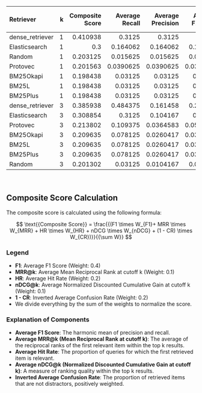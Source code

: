 | Retriever       |   k |   Composite Score |   Average Recall |   Average Precision |   Average F1 Score |   Average MRR |   Average Hit Rate |   Average nDCG |   Average Confusion Rate |
|:----------------|----:|------------------:|-----------------:|--------------------:|-------------------:|--------------:|-------------------:|---------------:|-------------------------:|
| dense_retriever |   1 |          0.410938 |        0.3125    |           0.3125    |          0.3125    |     0.3125    |          0.3125    |      0.3125    |                0.195312  |
| Elasticsearch   |   1 |          0.3      |        0.164062  |           0.164062  |          0.164062  |     0.164062  |          0.164062  |      0.164062  |                0.15625   |
| Random          |   1 |          0.203125 |        0.015625  |           0.015625  |          0.015625  |     0.015625  |          0.015625  |      0.015625  |                0.046875  |
| Protovec        |   1 |          0.201563 |        0.0390625 |           0.0390625 |          0.0390625 |     0.0390625 |          0.0390625 |      0.0390625 |                0.148438  |
| BM25Okapi       |   1 |          0.198438 |        0.03125   |           0.03125   |          0.03125   |     0.03125   |          0.03125   |      0.03125   |                0.132812  |
| BM25L           |   1 |          0.198438 |        0.03125   |           0.03125   |          0.03125   |     0.03125   |          0.03125   |      0.03125   |                0.132812  |
| BM25Plus        |   1 |          0.198438 |        0.03125   |           0.03125   |          0.03125   |     0.03125   |          0.03125   |      0.03125   |                0.132812  |
| dense_retriever |   3 |          0.385938 |        0.484375  |           0.161458  |          0.242188  |     0.380208  |          0.3125    |      0.380208  |                0.247396  |
| Elasticsearch   |   3 |          0.308854 |        0.3125    |           0.104167  |          0.15625   |     0.229167  |          0.164062  |      0.229167  |                0.161458  |
| Protovec        |   3 |          0.213802 |        0.109375  |           0.0364583 |          0.0546875 |     0.0585938 |          0.0234375 |      0.0585938 |                0.122396  |
| BM25Okapi       |   3 |          0.209635 |        0.078125  |           0.0260417 |          0.0390625 |     0.0533854 |          0.03125   |      0.0533854 |                0.114583  |
| BM25L           |   3 |          0.209635 |        0.078125  |           0.0260417 |          0.0390625 |     0.0533854 |          0.03125   |      0.0533854 |                0.114583  |
| BM25Plus        |   3 |          0.209635 |        0.078125  |           0.0260417 |          0.0390625 |     0.0533854 |          0.03125   |      0.0533854 |                0.114583  |
| Random          |   3 |          0.201302 |        0.03125   |           0.0104167 |          0.015625  |     0.0195312 |          0.0078125 |      0.0195312 |                0.0520833 |
<br>

## Composite Score Calculation

The composite score is calculated using the following formula:

$$ \text{{Composite Score}} = \frac{{(F1 \times W_{F1}+ MRR \times W_{MRR} + HR \times W_{HR} + nDCG \times W_{nDCG} + (1 - CR) \times W_{CR})}}{{\sum W}} $$

### Legend

- **F1**: Average F1 Score (Weight: 0.4)
- **MRR@k**: Average Mean Reciprocal Rank at cutoff k (Weight: 0.1)
- **HR**: Average Hit Rate (Weight: 0.2)
- **nDCG@k**: Average Normalized Discounted Cumulative Gain at cutoff k
  (Weight: 0.1)
- **1 - CR**: Inverted Average Confusion Rate (Weight: 0.2)
- We divide everything by the sum of the weights to normalize the score.

### Explanation of Components

- **Average F1 Score**:
  The harmonic mean of precision and recall.
- **Average MRR@k (Mean Reciprocal Rank at cutoff k)**:
  The average of the reciprocal ranks of the first relevant item within
  the top k results.
- **Average Hit Rate**:
  The proportion of queries for which the first retrieved
  item is relevant.
- **Average nDCG@k (Normalized Discounted Cumulative Gain at cutoff k)**:
  A measure of ranking quality within the top k results.
- **Inverted Average Confusion Rate**:
  The proportion of retrieved items that are not distractors,
  positively weighted.
